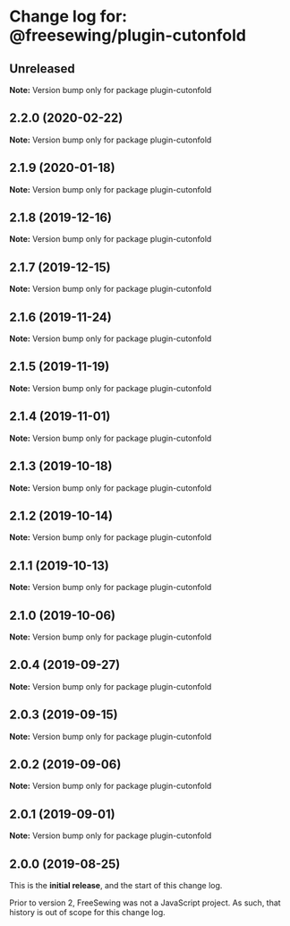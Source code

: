 # Change log for: @freesewing/plugin-cutonfold


## Unreleased

**Note:** Version bump only for package plugin-cutonfold


## 2.2.0 (2020-02-22)

**Note:** Version bump only for package plugin-cutonfold


## 2.1.9 (2020-01-18)

**Note:** Version bump only for package plugin-cutonfold


## 2.1.8 (2019-12-16)

**Note:** Version bump only for package plugin-cutonfold


## 2.1.7 (2019-12-15)

**Note:** Version bump only for package plugin-cutonfold


## 2.1.6 (2019-11-24)

**Note:** Version bump only for package plugin-cutonfold


## 2.1.5 (2019-11-19)

**Note:** Version bump only for package plugin-cutonfold


## 2.1.4 (2019-11-01)

**Note:** Version bump only for package plugin-cutonfold


## 2.1.3 (2019-10-18)

**Note:** Version bump only for package plugin-cutonfold


## 2.1.2 (2019-10-14)

**Note:** Version bump only for package plugin-cutonfold


## 2.1.1 (2019-10-13)

**Note:** Version bump only for package plugin-cutonfold


## 2.1.0 (2019-10-06)

**Note:** Version bump only for package plugin-cutonfold


## 2.0.4 (2019-09-27)

**Note:** Version bump only for package plugin-cutonfold


## 2.0.3 (2019-09-15)

**Note:** Version bump only for package plugin-cutonfold


## 2.0.2 (2019-09-06)

**Note:** Version bump only for package plugin-cutonfold


## 2.0.1 (2019-09-01)

**Note:** Version bump only for package plugin-cutonfold




## 2.0.0 (2019-08-25)

This is the **initial release**, and the start of this change log.

Prior to version 2, FreeSewing was not a JavaScript project.
As such, that history is out of scope for this change log.
